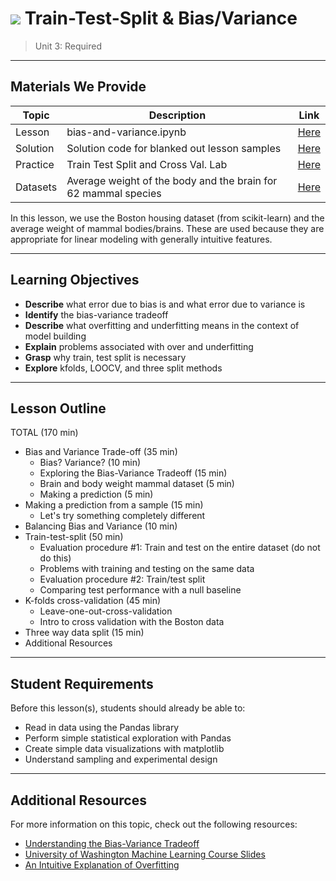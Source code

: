 # ![](https://ga-dash.s3.amazonaws.com/production/assets/logo-9f88ae6c9c3871690e33280fcf557f33.png) Train-Test-Split & Bias/Variance

> Unit 3: Required

---

## Materials We Provide

| Topic | Description | Link |
| --- | --- | --- |
| Lesson | bias-and-variance.ipynb | [Here](./bias-and-variance.ipynb) |
| Solution  | Solution code for blanked out lesson samples | [Here](./solution-code/bias-and-variance-solution.ipynb) |
| Practice  | Train Test Split and Cross Val. Lab | [Here](./practice/)
| Datasets | Average weight of the body and the brain for 62 mammal species | [Here](./assets/data/mammals.txt) |

In this lesson, we use the Boston housing dataset (from scikit-learn) and the average weight of mammal bodies/brains. These are used because they are appropriate for linear modeling with generally intuitive features.

---

## Learning Objectives
- **Describe** what error due to bias is and what error due to variance is
- **Identify** the bias-variance tradeoff
- **Describe** what overfitting and underfitting means in the context of model building
- **Explain** problems associated with over and underfitting
- **Grasp** why train, test split is necessary
- **Explore** kfolds, LOOCV, and three split methods

---

## Lesson Outline

TOTAL (170 min)
- Bias and Variance Trade-off (35 min)
  - Bias? Variance? (10 min)
  - Exploring the Bias-Variance Tradeoff (15 min)
  - Brain and body weight mammal dataset (5 min)
  - Making a prediction (5 min)
- Making a prediction from a sample (15 min)
  - Let's try something completely different
- Balancing Bias and Variance (10 min)
- Train-test-split (50 min)
  - Evaluation procedure #1: Train and test on the entire dataset (do not do this)
  - Problems with training and testing on the same data
  - Evaluation procedure #2: Train/test split
  - Comparing test performance with a null baseline
- K-folds cross-validation (45 min)
  - Leave-one-out-cross-validation
  - Intro to cross validation with the Boston data
- Three way data split (15 min)
- Additional Resources

---

## Student Requirements

Before this lesson(s), students should already be able to:

- Read in data using the Pandas library
- Perform simple statistical exploration with Pandas
- Create simple data visualizations with matplotlib
- Understand sampling and experimental design

----

## Additional Resources

For more information on this topic, check out the following resources:

- [Understanding the Bias-Variance Tradeoff](http://scott.fortmann-roe.com/docs/BiasVariance.html)
- [University of Washington Machine Learning Course Slides](https://courses.cs.washington.edu/courses/cse546/12wi/slides/)
- [An Intuitive Explanation of Overfitting](https://www.quora.com/What-is-an-intuitive-explanation-of-overfitting/answer/Jessica-Su)
